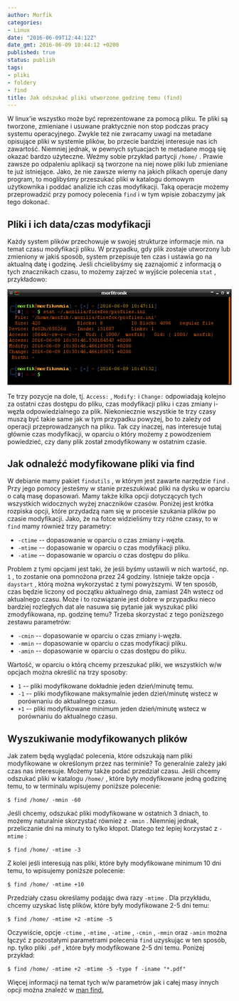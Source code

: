 ```yaml
---
author: Morfik
categories:
- Linux
date: "2016-06-09T12:44:12Z"
date_gmt: 2016-06-09 10:44:12 +0200
published: true
status: publish
tags:
- pliki
- foldery
- find
title: Jak odszukać pliki utworzone godzinę temu (find)
---
```


W linux'ie wszystko może być reprezentowane za pomocą pliku. Te pliki są tworzone, zmieniane i
usuwane praktycznie non stop podczas pracy systemu operacyjnego. Zwykle też nie zwracamy uwagi na
metadane opisujące pliki w systemie plików, bo przecie bardziej interesuje nas ich zawartość.
Niemniej jednak, w pewnych sytuacjach te metadane mogą się okazać bardzo użyteczne. Weźmy sobie
przykład partycji `/home/` . Prawie zawsze po odpaleniu aplikacji są tworzone na niej nowe pliki lub
zmieniane te już istniejące. Jako, że nie zawsze wiemy na jakich plikach operuje dany program, to
moglibyśmy przeszukać pliki w katalogu domowym użytkownika i poddać analizie ich czas modyfikacji.
Taką operacje możemy przeprowadzić przy pomocy polecenia `find` i w tym wpisie zobaczymy jak tego
dokonać.

<!--more-->
## Pliki i ich data/czas modyfikacji

Każdy system plików przechowuje w swojej strukturze informacje min. na temat czasu modyfikacji
pliku. W przypadku, gdy plik zostaje utworzony lub zmieniony w jakiś sposób, system przepisuje ten
czas i ustawia go na aktualną datę i godzinę. Jeśli chcielibyśmy się zaznajomić z informacją o tych
znacznikach czasu, to możemy zajrzeć w wyjście polecenia `stat` , przykładowo:

![](/img/2016/06/1.find-stat-czas-modyfikacji-pliku.png#huge)

Te trzy pozycje na dole, tj. `Access:` , `Modify:` i `Change:` odpowiadają kolejno za ostatni czas
dostępu do pliku, czas modyfikacji pliku i czas zmiany i-węzła odpowiedzialnego za plik.
Niekoniecznie wszystkie te trzy czasy muszą być takie same jak w tym przypadku powyżej, bo to zależy
od operacji przeprowadzanych na pliku. Tak czy inaczej, nas interesuje tutaj głównie czas
modyfikacji, w oparciu o który możemy z powodzeniem powiedzieć, czy dany plik został zmodyfikowany w
ostatnim czasie.

## Jak odnaleźć modyfikowane pliki via find

W debianie mamy pakiet `findutils` , w którym jest zawarte narzędzie `find` . Przy jego pomocy
jesteśmy w stanie przeszukiwać pliki na dysku w oparciu o całą masę dopasowań. Mamy także kilka
opcji dotyczących tych wszystkich widocznych wyżej znaczników czasów. Poniżej jest krótka rozpiska
opcji, które przydadzą nam się w procesie szukania plików po czasie modyfikacji. Jako, że na fotce
widzieliśmy trzy różne czasy, to w `find` mamy również trzy parametry:

  - `-ctime` -- dopasowanie w oparciu o czas zmiany i-węzła.
  - `-mtime` -- dopasowanie w oparciu o czas modyfikacji pliku.
  - `-atime` -- dopasowanie w oparciu o czas dostępu do pliku.

Problem z tymi opcjami jest taki, że jeśli byśmy ustawili w nich wartość, np. `1` , to zostanie ona
pomnożona przez 24 godziny. Istnieje także opcja `-daystart` , którą można wykorzystać z tymi
powyższymi. W ten sposób, czas będzie liczony od początku aktualnego dnia, zamiast 24h wstecz od
aktualnego czasu. Może i to rozwiązanie jest dobre w przypadku nieco bardziej rozległych dat ale
nasuwa się pytanie jak wyszukać pliki zmodyfikowana, np. godzinę temu? Trzeba skorzystać z tego
poniższego zestawu parametrów:

  - `-cmin` -- dopasowanie w oparciu o czas zmiany i-węzła.
  - `-mmin` -- dopasowanie w oparciu o czas modyfikacji pliku.
  - `-amin` -- dopasowanie w oparciu o czas dostępu do pliku.

Wartość, w oparciu o którą chcemy przeszukać pliki, we wszystkich w/w opcjach można określić na trzy
sposoby:

  - `1` -- pliki modyfikowane dokładnie jeden dzień/minutę temu.
  - `-1` -- pliki modyfikowane maksymalnie jeden dzień/minutę wstecz w porównaniu do aktualnego
    czasu.
  - `+1` -- pliki modyfikowane minimum jeden dzień/minutę wstecz w porównaniu do aktualnego czasu.

## Wyszukiwanie modyfikowanych plików

Jak zatem będą wyglądać polecenia, które odszukają nam pliki modyfikowane w określonym przez nas
terminie? To generalnie zależy jaki czas nas interesuje. Możemy także podać przedział czasu. Jeśli
chcemy odszukać pliki w katalogu `/home/` , które były modyfikowane jedną godzinę temu, to w
terminalu wpisujemy poniższe polecenie:

    $ find /home/ -mmin -60

Jeśli chcemy, odszukać pliki modyfikowane w ostatnich 3 dniach, to możemy naturalnie skorzystać
również z `-mmin` . NIemniej jednak, przeliczanie dni na minuty to tylko kłopot. Dlatego też lepiej
korzystać z `-mtime` :

    $ find /home/ -mtime -3

Z kolei jeśli interesują nas pliki, które były modyfikowane minimum 10 dni temu, to wpisujemy
poniższe polecenie:

    $ find /home/ -mtime +10

Przedziały czasu określamy podając dwa razy `-mtime` . Dla przykładu, chcemy uzyskać listę plików,
które były modyfikowane 2-5 dni temu:

    $ find /home/ -mtime +2 -mtime -5

Oczywiście, opcje `-ctime` , `-mtime` , `-atime` , `-cmin` , `-mmin` oraz `-amin` można łączyć z
pozostałymi parametrami polecenia `find` uzyskując w ten sposób, np. tylko pliki `.pdf` , które były
modyfikowane 2-5 dni temu. Poniżej przykład:

    $ find /home/ -mtime +2 -mtime -5 -type f -iname "*.pdf"

Więcej informacji na temat tych w/w parametrów jak i całej masy innych opcji można znaleźć w [man
find.](http://manpages.ubuntu.com/manpages/xenial/en/man1/find.1.html)
